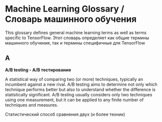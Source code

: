 # Machine Learning Glossary / Словарь машинного обучения

This glossary defines general machine learning terms as well as terms specific to TensorFlow.
Этот словарь определяет как общие термины машинного обучения, так и термины специфичные для TensorFlow

## A

**A/B testing - A/B тестирование**

A statistical way of comparing two (or more) techniques, typically an incumbent against a new rival. A/B testing aims to determine not only which technique performs better but also to understand whether the difference is statistically significant. A/B testing usually considers only two techniques using one measurement, but it can be applied to any finite number of techniques and measures.

Статистический способ сравнения двух (и более техник)


